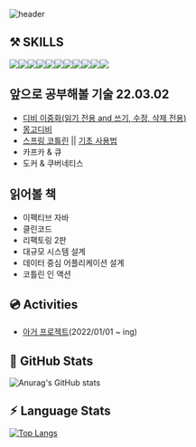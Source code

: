 ![header](https://capsule-render.vercel.app/api?type=Shark&color=timeGradient&height=190&section=header&text=Hello%20I'm%20frank&fontSize=30&animation=twinkling)  

## ⚒️ SKILLS

<img src="https://img.shields.io/badge/JAVA-007396?style=for-the-badge&logo=java&logoColor=black"><img src="https://img.shields.io/badge/SPRING-6DB33F?style=for-the-badge&logo=springboot&logoColor=black"><img src="https://img.shields.io/badge/MYSQL-4479A1?style=for-the-badge&logo=mysql&logoColor=black"><img src="https://img.shields.io/badge/POSGRESQL-4169E1?style=for-the-badge&logo=postgresql&logoColor=black"><img src="https://img.shields.io/badge/REDIS-DC382D?style=for-the-badge&logo=redis&logoColor=black"><img src="https://img.shields.io/badge/KAFKA-231F20?style=for-the-badge&logo=apachekafka&logoColor=black"><img src="https://img.shields.io/badge/Amazons3-569A31?style=for-the-badge&logo=amazons3&logoColor=black"><img src="https://img.shields.io/badge/SpringSecurity-6DB33F?style=for-the-badge&logo=springsecurity&logoColor=black"><img src="https://img.shields.io/badge/amazon aws-232F3E?style=for-the-badge&logo=amazonaws&logoColor=black"><img src="https://img.shields.io/badge/github actions-181717?style=for-the-badge&logo=githubactions&logoColor=black"><img src="https://img.shields.io/badge/git-F05032?style=for-the-badge&logo=git&logoColor=black">

## 앞으로 공부해볼 기술 22.03.02
* [디비 이중화(읽기 전용 and 쓰기, 수정, 삭제 전용)](https://crazy-horse.tistory.com/category/%EC%96%B8%EC%96%B4%20%26%20%EB%9D%BC%EC%9D%B4%EB%B8%8C%EB%9F%AC%EB%A6%AC/%EB%A0%88%EB%94%94%EC%8A%A4)
* [몽고디비](https://crazy-horse.tistory.com/97)
* [스프링 코틀린](https://github.com/dhkstnaos/kotlinTest) || [기초 사용법](https://crazy-horse.tistory.com/category/%EC%8A%A4%ED%94%84%EB%A7%81%20%EB%B6%80%ED%8A%B8/%EC%BD%94%ED%8B%80%EB%A6%B0)
* 카프카 & 큐
* 도커 & 쿠버네티스

## 읽어볼 책
* 이펙티브 자바
* 클린코드
* 리팩토링 2판
* 대규모 시스템 설계
* 데이터 중심 어플리케이션 설계
* 코틀린 인 액션

## 💿 Activities
* [아거 프로젝트](https://github.com/a-ger/a-ger-backend)(2022/01/01 ~ ing)


## 📃 GitHub Stats
![Anurag's GitHub stats](https://github-readme-stats.vercel.app/api?username=dhkstnaos&count_private=true&show_icons=true&theme=highcontrast)

## ⚡︎ Language Stats
[![Top Langs](https://github-readme-stats.vercel.app/api/top-langs/?username=dhkstnaos&hide=javascript,html,Mustache,Css&layout=compact)](https://github.com/dhkstnaos/github-readme-stats)

